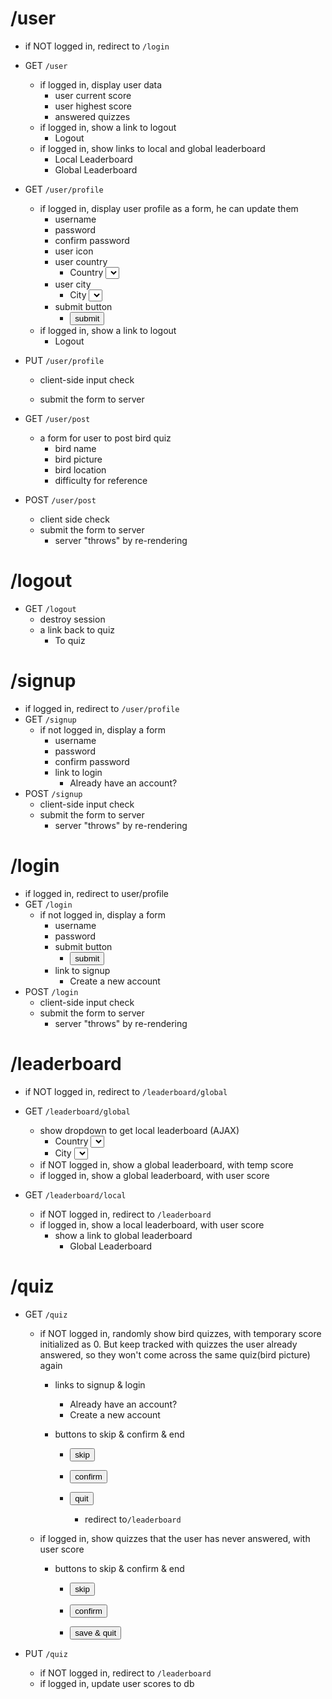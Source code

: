 # /user

- if NOT logged in, redirect to `/login`
- GET `/user`
  - if logged in, display user data
    - user current score
    - user highest score
    - answered quizzes
  - if logged in, show a link to logout
    - <a herf="/logout">Logout</a>
  - if logged in, show links to local and global leaderboard
    - <a herf="/leaderboard/local">Local Leaderboard</a>
    - <a herf="/leaderboard/global">Global Leaderboard</a>
- GET `/user/profile`
  - if logged in, display user profile as a form, he can update them
    - username
    - password
    - confirm password
    - user icon
    - user country
      - <label for="">Country</label> <select name="" id=""></select>
    - user city
      - <label for="">City</label> <select name="" id=""></select>
    - submit button
      - <button type="submit" id="">submit</button>
  - if logged in, show a link to logout
    - <a herf="/logout">Logout</a>

- PUT `/user/profile`

  - client-side input check

  - submit the form to server

- GET `/user/post`
  - a form for user to post bird quiz
    - bird name
    - bird picture 
    - bird location
    - difficulty for reference

- POST `/user/post`
  - client side check
  - submit the form to server
    - server "throws" by re-rendering



# /logout

- GET `/logout`
  - destroy session
  - a link back to quiz
    - <a herf="/quiz">To quiz</a>



# /signup

- if logged in, redirect to `/user/profile`
- GET `/signup`
  - if not logged in, display a form
    - username
    - password
    - confirm password
    - link to login
      - <a herf="/login">Already have an account?</a>
- POST `/signup`
  - client-side input check
  - submit the form to server
    - server "throws" by re-rendering



# /login

- if logged in, redirect to user/profile
- GET `/login`
  - if not logged in, display a form
    - username
    - password
    - submit button
      - <button type="submit" id="">submit</button>
    - link to signup
      - <a herf="/signup">Create a new account</a>
- POST `/login`
  - client-side input check
  - submit the form to server
    - server "throws" by re-rendering



# /leaderboard

- if NOT logged in, redirect to `/leaderboard/global`

- GET `/leaderboard/global`

  - show dropdown to get local leaderboard (AJAX)
    - <label for="">Country</label> <select name="" id=""></select>
    - <label for="">City</label> <select name="" id=""></select>
  - if NOT logged in, show a global leaderboard, with temp score
  - if logged in, show a global leaderboard, with user score

- GET `/leaderboard/local`

  - if NOT logged in, redirect to `/leaderboard`
  - if logged in, show a local leaderboard, with user score
    - show a link to global leaderboard
      - <a herf="/leaderboard/global">Global Leaderboard</a>

  

# /quiz

- GET `/quiz`

  - if NOT logged in, randomly show bird quizzes, with temporary score initialized as 0. But keep tracked with quizzes the user already answered, so they won't come across the same quiz(bird picture) again

    - links to signup & login

      - <a herf="/login">Already have an account?</a>
      - <a herf="/signup">Create a new account</a>

    - buttons to skip & confirm & end

      - <button type="submit" id="">skip</button>

      - <button type="submit" id="">confirm</button>
      - <button type="submit" id="">quit</button>
        - redirect to`/leaderboard`

  - if logged in, show quizzes that the user has never answered, with user score

    - buttons to skip & confirm & end

      - <button type="submit" id="">skip</button>

      - <button type="submit" id="">confirm</button>

      - <button type="submit" id="">save & quit</button>

- PUT `/quiz`
  - if NOT logged in, redirect to `/leaderboard`
  - if logged in, update user scores to db































